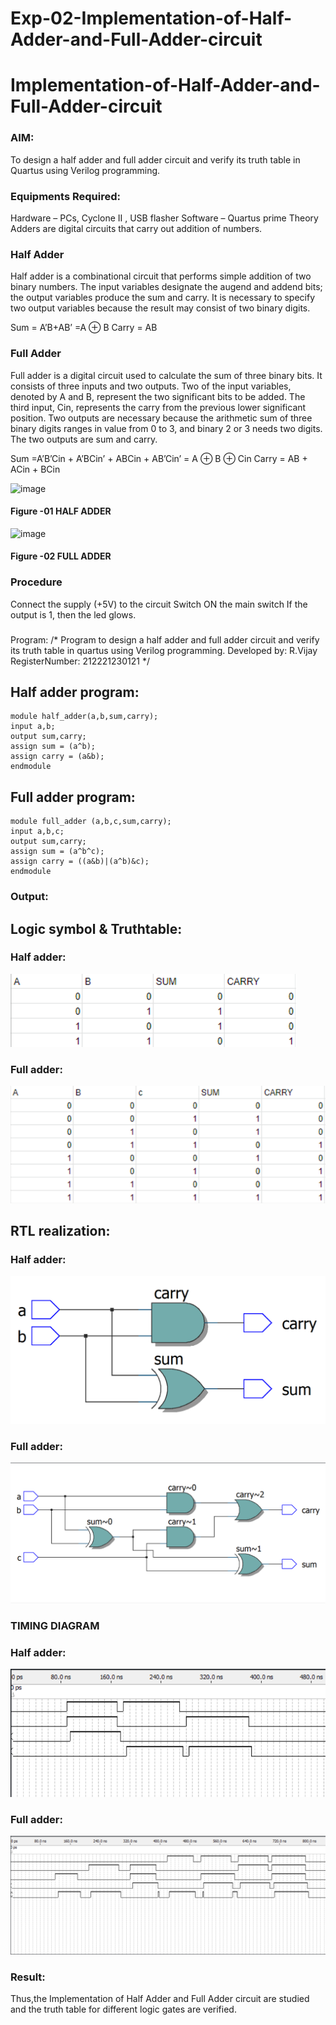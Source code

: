 # Exp-02-Implementation-of-Half-Adder-and-Full-Adder-circuit

# Implementation-of-Half-Adder-and-Full-Adder-circuit
### AIM:
To design a half adder and full adder circuit and verify its truth table in Quartus using Verilog programming.

### Equipments Required:
Hardware – PCs, Cyclone II , USB flasher
Software – Quartus prime
Theory
Adders are digital circuits that carry out addition of numbers.

### Half Adder
Half adder is a combinational circuit that performs simple addition of two binary numbers. The input variables designate the augend and addend bits; the output variables produce the sum and carry. It is necessary to specify two output variables because the result may consist of two binary digits.

Sum = A’B+AB’ =A ⊕ B Carry = AB

### Full Adder
Full adder is a digital circuit used to calculate the sum of three binary bits. It consists of three inputs and two outputs. Two of the input variables, denoted by A and B, represent the two significant bits to be added. The third input, Cin, represents the carry from the previous lower significant position. Two outputs are necessary because the arithmetic sum of three binary digits ranges in value from 0 to 3, and binary 2 or 3 needs two digits. The two outputs are sum and carry.

Sum =A’B’Cin + A’BCin’ + ABCin + AB’Cin’ = A ⊕ B ⊕ Cin Carry = AB + ACin + BCin

 ![image](https://user-images.githubusercontent.com/36288975/163552156-a13e5a56-c638-4110-97d9-8896907c8d25.png)

#### Figure -01 HALF ADDER 


![image](https://user-images.githubusercontent.com/36288975/163552057-b3547877-6d07-45b4-b7e0-bcfebfad9e1d.png)

#### Figure -02 FULL ADDER 

### Procedure

Connect the supply (+5V) to the circuit
Switch ON the main switch
If the output is 1, then the led glows.
### 
Program:
/*
Program to design a half adder and full adder circuit and verify its truth table in quartus using Verilog programming.
Developed by: R.Vijay
RegisterNumber:  212221230121
*/
## Half adder program:
~~~
module half_adder(a,b,sum,carry);
input a,b;
output sum,carry;
assign sum = (a^b);
assign carry = (a&b);
endmodule
~~~
## Full adder program:
~~~
module full_adder (a,b,c,sum,carry);
input a,b,c;
output sum,carry;
assign sum = (a^b^c);
assign carry = ((a&b)|(a^b)&c);
endmodule
~~~


### Output:
## Logic symbol & Truthtable:
### Half adder:
![img](https://github.com/vijay21500269/Exp-02-Implementation-of-Half-Adder-and-Full-Adder-circuit/blob/main/de1-2.png)
### Full adder:
![img](https://github.com/vijay21500269/Exp-02-Implementation-of-Half-Adder-and-Full-Adder-circuit/blob/main/d2-2.png)

## RTL realization:
### Half adder:
![img](https://github.com/vijay21500269/Exp-02-Implementation-of-Half-Adder-and-Full-Adder-circuit/blob/main/de3-2.png)
### Full adder:
![img](https://github.com/vijay21500269/Exp-02-Implementation-of-Half-Adder-and-Full-Adder-circuit/blob/main/de4-2.png)

### TIMING DIAGRAM
### Half adder:
![img](https://github.com/vijay21500269/Exp-02-Implementation-of-Half-Adder-and-Full-Adder-circuit/blob/main/de5-2.png)
### Full adder:
![img](https://github.com/vijay21500269/Exp-02-Implementation-of-Half-Adder-and-Full-Adder-circuit/blob/main/de6-2.png)

### Result:
Thus,the Implementation of Half Adder and Full Adder circuit are studied and the truth table for different logic gates are verified.

